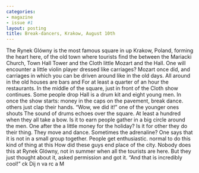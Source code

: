 ```yaml
---
categories:
- magazine
- issue #1
layout: posting
title: Break-dancers, Krakow, August 10th
---
```


The
Rynek
Glówny is the
most famous square in
up
Krakow, Poland, forming the heart
here,
of the old town where tourists find the
between the
Mariacki Church, Town Hall Tower and the Cloth
little
Mozart and the
Hall. One will encounter a little violin player dressed like
carriages?
Mozart once did, and carriages in which you can be driven around
like in the old days. All around in the old houses are bars and
For at least a quarter of an hour the
restaurants. In the middle of the square, just in front of the Cloth
show
continues. Some people drop
Hall is a drum kit and eight young men. In once the show starts:
money
in the caps on the pavement,
break dance.
others just clap their hands. “Wow, we
did it!” one of the younger ones shouts
The sound of drums echoes over the square. At least a hundred
when
they all take a bow. Is it to earn
people gather in a big circle around the men. One after the
a
little
money
for the holiday? Is it for
other they do their thing. They move and dance. Sometimes
the
adrenaline?
One says that it is not
in a small group together. People get enthusiastic.
normal
to
do
this
kind of thing at this
How did these guys end
place of the city. Nobody does this at
Rynek Glówny, not in summer when
all the tourists are here. But they just
thought about it, asked permission
and got it. “And that is
incredibly cool!”
ck
Dij
n
va
rc
a
M